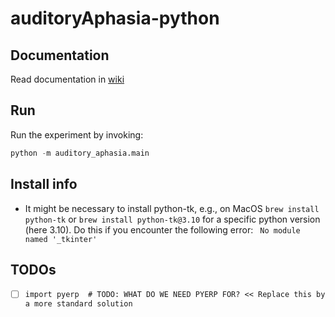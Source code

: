 # auditoryAphasia-python

## Documentation
Read documentation in [wiki](https://gitlab.socsci.ru.nl/neurotech/code/auditoryaphasia-python/-/wikis/home)

## Run
Run the experiment by invoking:
```python
python -m auditory_aphasia.main
```


## Install info
- It might be necessary to install python-tk, e.g., on MacOS `brew install python-tk` or `brew install python-tk@3.10` for a specific python version (here 3.10). 
Do this if you encounter the following error: ` No module named '_tkinter'`

## TODOs
- [ ] `import pyerp  # TODO: WHAT DO WE NEED PYERP FOR? << Replace this by a more standard solution`
